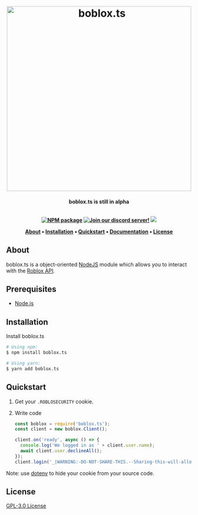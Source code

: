 <h1 align="center">
    <img src="https://i.imgur.com/5scWO9l.png" alt="boblox.ts" width="500"/>
    <br>
</h1>


<h4 align="center">boblox.ts is still in alpha
<br>
<br>
<p align="center">
    <a href="https://npmjs.org/boblox.ts"><img src="https://img.shields.io/npm/v/boblox.ts.svg?style=flat-square" alt="NPM package"/></a>
    <a href="https://discord.gg/Jpg5HSax"><img src="https://img.shields.io/discord/892801942974263326?style=flat-square&label=discord" alt="Join our discord server!"></a>
    <a href="https://npmjs.org/boblox.ts"><img src="https://img.shields.io/npm/dt/boblox.ts?style=flat-square"></a>
</p>

<p align="center">
  <a href="#about">About</a> •
  <a href="#installation">Installation</a> •
  <a href="#quickstart">Quickstart</a> •
  <a href="https://thefakewater.github.io/boblox.ts/">Documentation</a> •
  <a href="#license">License</a>
</p>

## About
boblox.ts is a object-oriented [NodeJS](https://nodejs.org/) module which allows you to interact with the [Roblox API](https://roblox.com).

## Prerequisites
- [Node.js](https://nodejs.org/en/download/current/)

## Installation

Install boblox.ts
```bash
# Using npm:
$ npm install boblox.ts

# Using yarn:
$ yarn add boblox.ts
```

## Quickstart
1) Get your `.ROBLOSECURITY` cookie.
2. Write code
    ```js
    const boblox = require('boblox.ts');
    const client = new boblox.Client();
    
    client.on('ready', async () => {
      console.log('We logged in as ' + client.user.name);
      await client.user.declineAll();
    });
    client.login('_|WARNING:-DO-NOT-SHARE-THIS.--Sharing-this-will-allow-someone-to-log-in-as-you-and-to-steal-your-ROBUX-and-items.|_');
    ```

Note: use [dotenv](https://www.npmjs.com/package/dotenv) to hide your cookie from your source code.

## License

[GPL-3.0 License](https://github.com/thefakewater/boblox.ts/blob/main/LICENSE)
